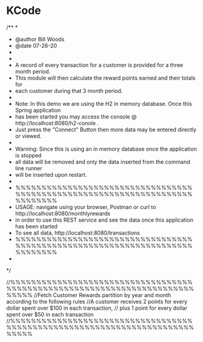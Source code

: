 # KCode

/**
 *
 * @author Bill Woods
 * @date 07-26-20
 *
 *
 * A record of every transaction for a customer is provided for a three month period.
 * This module will then calculate the reward points earned and their totals for
 * each customer during that 3 month period.
 *
 * Note: In this demo we are using the H2 in memory database. Once this Spring application
 * has been started you may access the console @ http://localhost:8080/h2-conole .
 * Just press the "Connect" Button then more data may be entered directly or viewed.
 *
 * Warning: Since this is using an in memory database once the application is stopped
 * all data will be removed and only the data inserted from the command line runner
 * will be inserted upon restart.
 *
 * %%%%%%%%%%%%%%%%%%%%%%%%%%%%%%%%%%%%%%%%%%%%%%%%%%%%%%%%%%%%%%%%%%%%%%%%%%%%
 * USAGE: navigate using your browser, Postman or curl to http://localhost:8080/monthlyrewards
 * in order to use this REST service and see the data once this application has been started
 * To see all data, http://localhost:8080/transactions
 * %%%%%%%%%%%%%%%%%%%%%%%%%%%%%%%%%%%%%%%%%%%%%%%%%%%%%%%%%%%%%%%%%%%%%%%%%%%%
 *
 */

 //%%%%%%%%%%%%%%%%%%%%%%%%%%%%%%%%%%%%%%%%%%%%%%%%%%%%%%%%%%%%%%%%%%%%%%%%%%%%
 //Fetch Customer Rewards partition by year and month according to the following rules
 //A customer receives 2 points for every dollar spent over $100 in each transaction,
 // plus 1 point for every dollar spent over $50 in each transaction
 //%%%%%%%%%%%%%%%%%%%%%%%%%%%%%%%%%%%%%%%%%%%%%%%%%%%%%%%%%%%%%%%%%%%%%%%%%%%%
    
    
